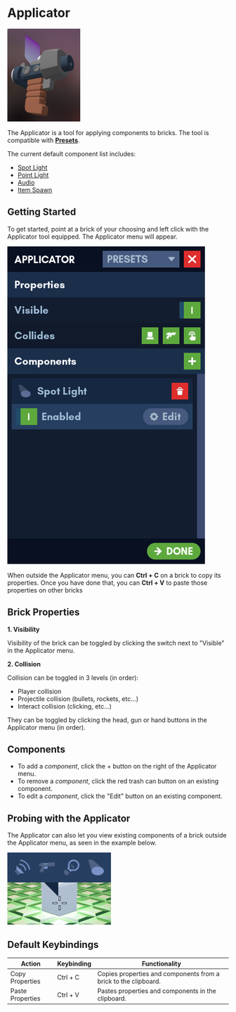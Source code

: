 # Applicator

![Applicator](../images/tools/applicator.png)

The Applicator is a tool for applying components to bricks. The tool is compatible with [**Presets**](../essentials/presets.md).

The current default component list includes:

- [Spot Light](../components/spot_light.md)
- [Point Light](../components/point_light.md)
- [Audio](../components/audio.md)
- [Item Spawn](../components/item_spawn.md)

## Getting Started

To get started, point at a brick of your choosing and left click with the Applicator tool equipped. The Applicator menu will appear.

![Applicator Menu](../images/tools/applicator_menu.png)

When outside the Applicator menu, you can **Ctrl + C** on a brick to copy its properties. Once you have done that, you can **Ctrl + V** to paste those properties on other bricks 

## Brick Properties

**1. Visibility**

Visibility of the brick can be toggled by clicking the switch next to "Visible" in the Applicator menu.

**2. Collision**

Collision can be toggled in 3 levels (in order):

- Player collision
- Projectile collision (bullets, rockets, etc...)
- Interact collision (clicking, etc...)

They can be toggled by clicking the head, gun or hand buttons in the Applicator menu (in order).

## Components

- To add a *component*, click the + button on the right of the Applicator menu.
- To remove a *component*, click the red trash can button on an existing component.
- To edit a *component*, click the "Edit" button on an existing component.

## Probing with the Applicator

The Applicator can also let you view existing components of a brick outside the Applicator menu, as seen in the example below.

![Applicator Menu](../images/tools/applicator_probe.png)

## Default Keybindings

|Action|Keybinding|Functionality|
|---|---|---|
|Copy Properties|Ctrl + C|Copies properties and components from a brick to the clipboard.|
|Paste Properties|Ctrl + V|Pastes properties and components in the clipboard.|